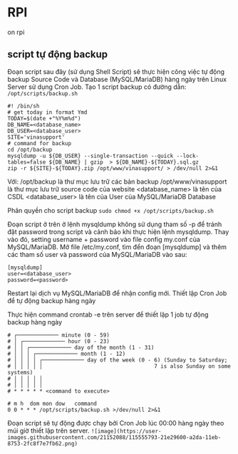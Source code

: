 # RPI
on rpi
## script tự động backup ##

Đoạn script sau đây (sử dụng Shell Script) sẽ thực hiện công việc tự động backup Source Code và Database (MySQL/MariaDB) hàng ngày trên Linux Server sử dụng Cron Job.
Tạo 1 script backup có đường dẫn: `/opt/scripts/backup.sh`
```
#! /bin/sh
# get today in format Ymd
TODAY=$(date +"%Y%m%d")
DB_NAME=<database_name>
DB_USER=<database_user>
SITE='vinasupport'
# command for backup
cd /opt/backup
mysqldump -u ${DB_USER} --single-transaction --quick --lock-tables=false ${DB_NAME} | gzip  > ${DB_NAME}-${TODAY}.sql.gz
zip -r ${SITE}-${TODAY}.zip /opt/www/vinasupport/ > /dev/null 2>&1
```

Với:
  /opt/backup là thư mục lưu trữ các bản backup
  /opt/www/vinasupport là thư mục lưu trữ source code của website
  <database_name> là tên của CSDL
  <database_user> là tên của User của MySQL/MariaDB Database

Phân quyền cho script backup
`sudo chmod +x /opt/scripts/backup.sh`

Đoạn script ở trên ở lệnh mysqldump không sử dụng tham số -p để tránh đặt password trong script và cảnh bảo khi thực hiện lệnh mysqldump. Thay vào đó, setting username + password vào file config my.conf của MySQL/MariaDB.
Mở file /etc/my.conf, tìm đển đoạn [mysqldump] và thêm các tham số user và password của MySQL/MariaDB vào sau:
```
[mysqldump]
user=<database_user>
password=<password>
```
Restart lại dịch vụ MySQL/MariaDB để nhận config mới.
Thiết lập Cron Job để tự động backup hàng ngày

Thực hiện command crontab -e trên server để thiết lập 1 job tự động backup hàng ngày
```
# ┌───────────── minute (0 - 59) 
# │ ┌───────────── hour (0 - 23) 
# │ │ ┌───────────── day of the month (1 - 31) 
# │ │ │ ┌───────────── month (1 - 12) 
# │ │ │ │ ┌───────────── day of the week (0 - 6) (Sunday to Saturday; 
# │ │ │ │ │                                   7 is also Sunday on some systems) 
# │ │ │ │ │ 
# │ │ │ │ │ 
# * * * * * <command to execute>
```
```
# m h  dom mon dow   command
0 0 * * * /opt/scripts/backup.sh >/dev/null 2>&1
```
Đoạn script sẽ tự động được chạy bởi Cron Job lúc 00:00 hàng ngày theo múi giờ thiết lập trên server.
`![image](https://user-images.githubusercontent.com/21152088/115555793-21e29600-a2da-11eb-8753-2fc8f7e7fb62.png)`

